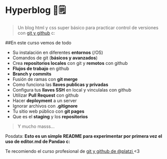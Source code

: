 # Hyperblog 💚🗒️

>Un blog html y css super básico para practicar control de versiones con [git y github](https://platzi.com/clases/git-github/ " git y github") c:

##En este curso vemos de todo
* Su instalación en diferentes **entornos** (/OS)
* Comandos de git (**básicos y avanzados**)
* Crea **repositorios locales** con git y **remotos** con github
* **Flujos de trabajo** en github
* **Branch y commits**
* Fusión de ramas con **git merge**
* Como funciona las **llaves publicas y privadas**
* Configura tus **llaves SSH** en local y vinculalas con github
* Utilizar **Pull Request** con github
* Hacer **deployment** a un server
* Ignorar archivos con **.gitignore**
* Tu sitio web público con **git pages**
* Que es el **staging** y los **repositorios** 
>Y mucho masss...


Posdata: **Esto es un simple README para experimentar por primera vez el uso de editor.md de Pandao c:**

Te recomiendo el curso profesional de [git y github de @platzi ](https://platzi.com/clases/git-github/ "git y github de @platzi ") <3
